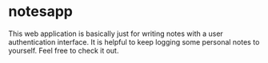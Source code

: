 # notesapp
This web application is basically just for writing notes with a user authentication interface. It is helpful to keep logging some personal notes to yourself. Feel free to check it out.

